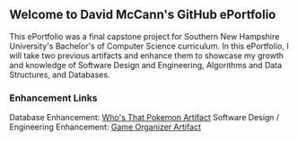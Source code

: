 ## Welcome to David McCann's GitHub ePortfolio

This ePortfolio was a final capstone project for Southern New Hampshire University's Bachelor's of Computer Science curriculum. In this ePortfolio, I will take two previous artifacts and enhance them to showcase my growth and knowledge of Software Design and Engineering, Algorithms and Data Structures, and Databases.

### Enhancement Links

Database Enhancement: [Who's That Pokemon Artifact](https://davidmccannjr.github.io/ePortfolio/database)
Software Design / Engineering Enhancement: [Game Organizer Artifact](https://davidmccannjr.github.io/ePortfolio/softwareDesign)
